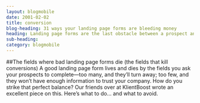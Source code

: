 ```yaml
---
layout: blogmobile
date: 2001-02-02
title: conversion
blog-heading: 31 ways your landing page forms are bleeding money
heading: Landing page forms are the last obstacle between a prospect and a lead. Are your landing page forms leading to conversions, or are they true obstacles?
sub-heading: 
category: blogmobile
---
```


##The fields where bad landing page forms die (the fields that kill conversions)
A good landing page form lives and dies by the fields you ask your prospects to complete—too many, and they’ll turn away; too few, and they won’t have enough information to trust your company.
How do you strike that perfect balance? Our friends over at KlientBoost wrote an excellent piece on this. Here’s what to do… and what to avoid.